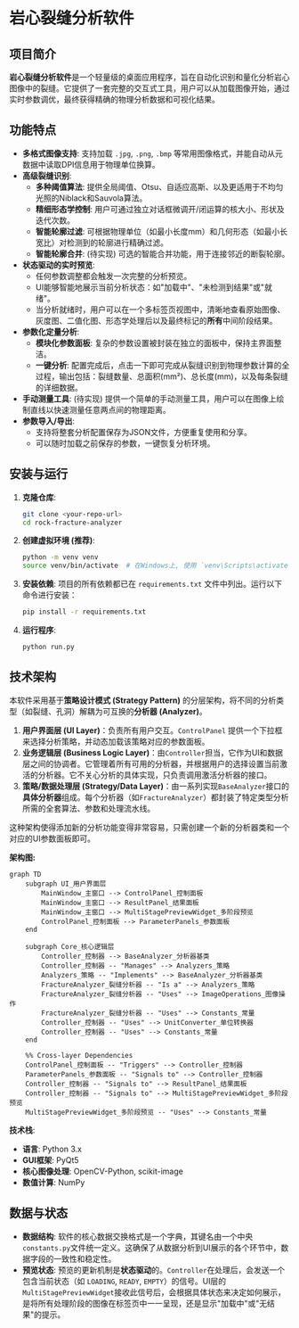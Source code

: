 # 岩心裂缝分析软件

## 项目简介

**岩心裂缝分析软件**是一个轻量级的桌面应用程序，旨在自动化识别和量化分析岩心图像中的裂缝。它提供了一套完整的交互式工具，用户可以从加载图像开始，通过实时参数调优，最终获得精确的物理分析数据和可视化结果。

## 功能特点

- **多格式图像支持**: 支持加载 `.jpg`, `.png`, `.bmp` 等常用图像格式，并能自动从元数据中读取DPI信息用于物理单位换算。
- **高级裂缝识别**:
    - **多种阈值算法**: 提供全局阈值、Otsu、自适应高斯、以及更适用于不均匀光照的Niblack和Sauvola算法。
    - **精细形态学控制**: 用户可通过独立对话框微调开/闭运算的核大小、形状及迭代次数。
    - **智能轮廓过滤**: 可根据物理单位（如最小长度mm）和几何形态（如最小长宽比）对检测到的轮廓进行精确过滤。
    - **智能轮廓合并**: (待实现) 可选的智能合并功能，用于连接邻近的断裂轮廓。
- **状态驱动的实时预览**:
    - 任何参数调整都会触发一次完整的分析预览。
    - UI能够智能地展示当前分析状态：如"加载中"、"未检测到结果"或"就绪"。
    - 当分析就绪时，用户可以在一个多标签页视图中，清晰地查看原始图像、灰度图、二值化图、形态学处理后以及最终标记的**所有**中间阶段结果。
- **参数化定量分析**:
    - **模块化参数面板**: 复杂的参数设置被封装在独立的面板中，保持主界面整洁。
    - **一键分析**: 配置完成后，点击一下即可完成从裂缝识别到物理参数计算的全过程，输出包括：裂缝数量、总面积(mm²)、总长度(mm)，以及每条裂缝的详细数据。
- **手动测量工具**: (待实现) 提供一个简单的手动测量工具，用户可以在图像上绘制直线以快速测量任意两点间的物理距离。
- **参数导入/导出**:
    - 支持将整套分析配置保存为JSON文件，方便重复使用和分享。
    - 可以随时加载之前保存的参数，一键恢复分析环境。

## 安装与运行

1.  **克隆仓库**:
    ```bash
    git clone <your-repo-url>
    cd rock-fracture-analyzer
    ```

2.  **创建虚拟环境 (推荐)**:
    ```bash
    python -m venv venv
    source venv/bin/activate  # 在Windows上, 使用 `venv\Scripts\activate`
    ```

3.  **安装依赖**:
    项目的所有依赖都已在 `requirements.txt` 文件中列出。运行以下命令进行安装：
    ```bash
    pip install -r requirements.txt
    ```

4.  **运行程序**:
    ```bash
    python run.py
    ```

## 技术架构

本软件采用基于**策略设计模式 (Strategy Pattern)** 的分层架构，将不同的分析类型（如裂缝、孔洞）解耦为可互换的**分析器 (Analyzer)**。

1.  **用户界面层 (UI Layer)**：负责所有用户交互。`ControlPanel` 提供一个下拉框来选择分析策略，并动态加载该策略对应的参数面板。
2.  **业务逻辑层 (Business Logic Layer)**：由`Controller`担当，它作为UI和数据层之间的协调者。它管理着所有可用的分析器，并根据用户的选择设置当前激活的分析器。它不关心分析的具体实现，只负责调用激活分析器的接口。
3.  **策略/数据处理层 (Strategy/Data Layer)**：由一系列实现`BaseAnalyzer`接口的**具体分析器**组成。每个分析器（如`FractureAnalyzer`）都封装了特定类型分析所需的全套算法、参数和处理流水线。

这种架构使得添加新的分析功能变得非常容易，只需创建一个新的分析器类和一个对应的UI参数面板即可。

**架构图:**
```mermaid
graph TD
    subgraph UI_用户界面层
        MainWindow_主窗口 --> ControlPanel_控制面板
        MainWindow_主窗口 --> ResultPanel_结果面板
        MainWindow_主窗口 --> MultiStagePreviewWidget_多阶段预览
        ControlPanel_控制面板 --> ParameterPanels_参数面板
    end

    subgraph Core_核心逻辑层
        Controller_控制器 --> BaseAnalyzer_分析器基类
        Controller_控制器 -- "Manages" --> Analyzers_策略
        Analyzers_策略 -- "Implements" --> BaseAnalyzer_分析器基类
        FractureAnalyzer_裂缝分析器 -- "Is a" --> Analyzers_策略
        FractureAnalyzer_裂缝分析器 -- "Uses" --> ImageOperations_图像操作
        FractureAnalyzer_裂缝分析器 -- "Uses" --> Constants_常量
        Controller_控制器 -- "Uses" --> UnitConverter_单位转换器
        Controller_控制器 -- "Uses" --> Constants_常量
    end

    %% Cross-layer Dependencies
    ControlPanel_控制面板 -- "Triggers" --> Controller_控制器
    ParameterPanels_参数面板 -- "Signals to" --> Controller_控制器
    Controller_控制器 -- "Signals to" --> ResultPanel_结果面板
    Controller_控制器 -- "Signals to" --> MultiStagePreviewWidget_多阶段预览
    MultiStagePreviewWidget_多阶段预览 -- "Uses" --> Constants_常量
```

**技术栈**:
-   **语言**: Python 3.x
-   **GUI框架**: PyQt5
-   **核心图像处理**: OpenCV-Python, scikit-image
-   **数值计算**: NumPy

## 数据与状态

- **数据结构**: 软件的核心数据交换格式是一个字典，其键名由一个中央`constants.py`文件统一定义。这确保了从数据分析到UI展示的各个环节中，数据字段的一致性和稳定性。
- **预览状态**: 预览的更新机制是**状态驱动**的。`Controller`在处理后，会发送一个包含当前状态（如 `LOADING`, `READY`, `EMPTY`）的信号。UI层的`MultiStagePreviewWidget`接收此信号后，会根据具体状态来决定如何展示，是将所有处理阶段的图像在标签页中一一呈现，还是显示"加载中"或"无结果"的提示。


